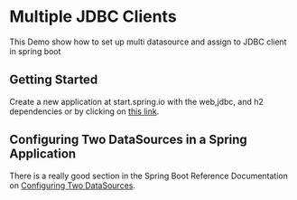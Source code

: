# Multiple JDBC Clients

This Demo show how to set up multi datasource and assign to JDBC client in spring boot

## Getting Started

Create a new application at start.spring.io with the web,jdbc, and h2 dependencies or by clicking on
[this link](https://start.spring.io/#!type=maven-project&language=java&platformVersion=3.2.1&packaging=jar&jvmVersion=21&groupId=ir.bigz.springboot&artifactId=spring-mul-datasource&name=spring-mul-datasource&description=Multiple%20DataSources%20using%20the%20new%20JDBC%20Client&packageName=ir.bigz.springboot.spring-mul-datasource&dependencies=web,jdbc,h2,devtools).

## Configuring Two DataSources in a Spring Application

There is a really good section in the Spring Boot Reference Documentation on [Configuring Two DataSources](https://docs.spring.io/spring-boot/docs/current/reference/html/howto.html#howto.data-access.configure-two-datasources).


